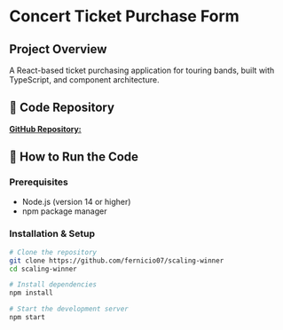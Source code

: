 # Concert Ticket Purchase Form

## Project Overview

A React-based ticket purchasing application for touring bands, built with TypeScript, and component architecture.

## 🔗 Code Repository

[**GitHub Repository:**](https://github.com/fernicio07/scaling-winner)

## 🚀 How to Run the Code

### Prerequisites
- Node.js (version 14 or higher)
- npm package manager

### Installation & Setup
```bash
# Clone the repository
git clone https://github.com/fernicio07/scaling-winner
cd scaling-winner

# Install dependencies
npm install

# Start the development server
npm start